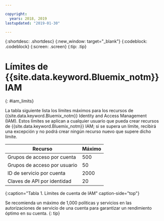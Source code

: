 ```yaml
---

copyright:
  years: 2018, 2019
lastupdated: "2019-01-30"

---
```



{:shortdesc: .shortdesc}
{:new_window: target="_blank"}
{:codeblock: .codeblock}
{:screen: .screen}
{:tip: .tip}

# Límites de {{site.data.keyword.Bluemix_notm}} IAM
{: #iam_limits}

La tabla siguiente lista los límites máximos para los recursos de {{site.data.keyword.Bluemix_notm}} Identity and Access Management (IAM). Estos límites se aplican a cualquier usuario que pueda crear recursos de {{site.data.keyword.Bluemix_notm}} IAM; si se supera un límite, recibirá una excepción y no podrá crear ningún recurso nuevo que supere dicho límite.

| Recurso | Máximo |
|----------|---------|
| Grupos de acceso por cuenta | 500 |
| Grupos de acceso por usuario | 50 | 
| ID de servicio por cuenta | 2000 | 
| Claves de API por identidad | 20 |
{:caption="Tabla 1. Límites de cuenta de IAM" caption-side="top"}

Se recomienda un máximo de 1,000 políticas y servicios en las autorizaciones de servicio de una cuenta para garantizar un rendimiento óptimo en su cuenta. 
{: tip}
